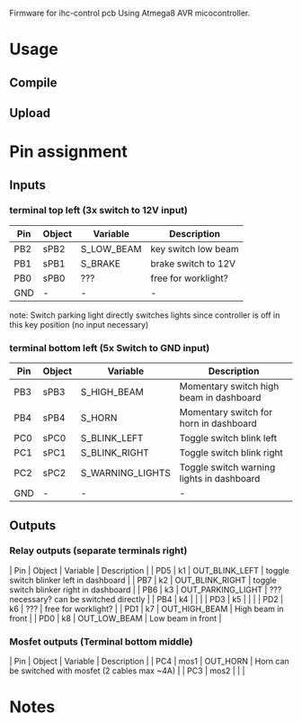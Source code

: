 Firmware for ihc-control pcb
Using Atmega8 AVR micocontroller.

# Usage
## Compile


## Upload

# Pin assignment

## Inputs
### terminal top left (3x switch to 12V input)

| Pin | Object | Variable | Description |
| --- | --- | --- | --- |
| PB2 | sPB2 | S_LOW_BEAM | key switch low beam |
| PB1 | sPB1 | S_BRAKE | brake switch to 12V |
| PB0 | sPB0 | ??? | free for worklight? |
| GND | - | - | - |

note: Switch parking light directly switches lights since controller is off in this key position (no input necessary)

### terminal bottom left (5x Switch to GND input)
| Pin | Object | Variable | Description |
| --- | --- | --- | --- |
| PB3 | sPB3 | S_HIGH_BEAM | Momentary switch high beam in dashboard |
| PB4 | sPB4 | S_HORN | Momentary switch for horn in dashboard |
| PC0 | sPC0 | S_BLINK_LEFT | Toggle switch blink left |
| PC1 | sPC1 | S_BLINK_RIGHT | Toggle switch blink right |
| PC2 | sPC2 | S_WARNING_LIGHTS | Toggle switch warning lights in dashboard |
| GND | - | - | - |

## Outputs
### Relay outputs (separate terminals right)
| Pin | Object | Variable | Description |
| PD5 | k1 | OUT_BLINK_LEFT | toggle switch blinker left in dashboard |
| PB7 | k2 | OUT_BLINK_RIGHT | toggle switch blinker right in dashboard |
| PB6 | k3 | OUT_PARKING_LIGHT | ??? necessary? can be switched directly |
| PB4 | k4 | | |
| PD3 | k5 | | |
| PD2 | k6 | ??? | free for worklight? |
| PD1 | k7 | OUT_HIGH_BEAM | High beam in front |
| PD0 | k8 | OUT_LOW_BEAM | Low beam in front |

### Mosfet outputs (Terminal bottom middle)
| Pin | Object | Variable | Description |
| PC4 | mos1 | OUT_HORN | Horn can be switched with mosfet (2 cables max ~4A) |
| PC3 | mos2 | | |





# Notes
